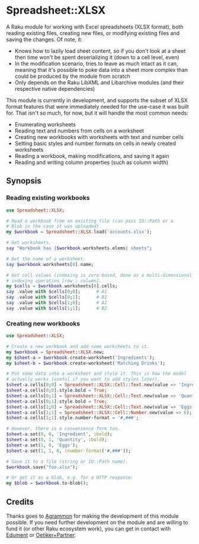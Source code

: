 # Spreadsheet::XLSX

A Raku module for working with Excel spreadsheets (XLSX format), both
reading existing files, creating new files, or modifying existing files
and saving the changes. Of note, it:

* Knows how to lazily load sheet content, so if you don't look at a sheet
  then time won't be spent deserializing it (down to a cell level, even)
* In the modification scenario, tries to leave as much intact as it can,
  meaning that it's possible to poke data into a sheet more complex than
  could be produced by the module from scratch
* Only depends on the Raku LibXML and Libarchive modules (and their
  respective native dependencies)

This module is currently in development, and supports the subset of XLSX
format features that were immediately needed for the use-case it was built
for. That isn't so much, for now, but it will handle the most common needs:

* Enumerating worksheets
* Reading text and numbers from cells on a worksheet
* Creating new workbooks with worksheets with text and number cells
* Setting basic styles and number formats on cells in newly created
  worksheets
* Reading a workbook, making modifications, and saving it again
* Reading and writing column properties (such as column width)

## Synopsis

### Reading existing workbooks

```raku
use Spreadsheet::XLSX;

# Read a workbook from an existing file (can pass IO::Path or a
# Blob in the case it was uploaded).
my $workbook = Spreadsheet::XLSX.load('accounts.xlsx');

# Get worksheets.
say "Workbook has {$workbook.worksheets.elems} sheets";

# Get the name of a worksheet.
say $workbook.worksheets[0].name;

# Get cell values (indexing is zero-based, done as a multi-dimensional array
# indexing operation [row ; column].
my $cells = $workbook.worksheets[0].cells;
say .value with $cells[0;0];      # A1
say .value with $cells[0;1];      # B1
say .value with $cells[1;0];      # A2
say .value with $cells[1;1];      # B2
```

### Creating new workbooks

```raku
use Spreadsheet::XLSX;

# Create a new workbook and add some worksheets to it.
my $workbook = Spreadsheet::XLSX.new;
my $sheet-a = $workbook.create-worksheet('Ingredients');
my $sheet-b = $workbook.create-worksheet('Matching Drinks');

# Put some data into a worksheet and style it. This is how the model
# actually works (useful if you want to add styles later).
$sheet-a.cells[0;0] = Spreadsheet::XLSX::Cell::Text.new(value => 'Ingredient');
$sheet-a.cells[0;0].style.bold = True;
$sheet-a.cells[0;1] = Spreadsheet::XLSX::Cell::Text.new(value => 'Quantity');
$sheet-a.cells[0;1].style.bold = True;
$sheet-a.cells[1;0] = Spreadsheet::XLSX::Cell::Text.new(value => 'Eggs');
$sheet-a.cells[1;1] = Spreadsheet::XLSX::Cell::Number.new(value => 6);
$sheet-a.cells[1;1].style.number-format = '#,###';

# However, there is a convenience form too.
$sheet-a.set(0, 0, 'Ingredient', :bold);
$sheet-a.set(0, 1, 'Quantity', :bold);
$sheet-a.set(1, 0, 'Eggs');
$sheet-a.set(1, 1, 6, :number-format('#,###'));

# Save it to a file (string or IO::Path name).
$workbook.save("foo.xlsx");

# Or get it as a blob, e.g. for a HTTP response.
my $blob = $workbook.to-blob();
```

## Credits

Thanks goes to [Agrammon](https://agrammon.ch/) for making the development of
this module possible. If you need further development on the module and are
willing to fund it (or other Raku ecosystem work), you can get in contact with
[Edument](https://www.edument.se/en) or [Oetiker+Partner](https://www.oetiker.ch/en/).

